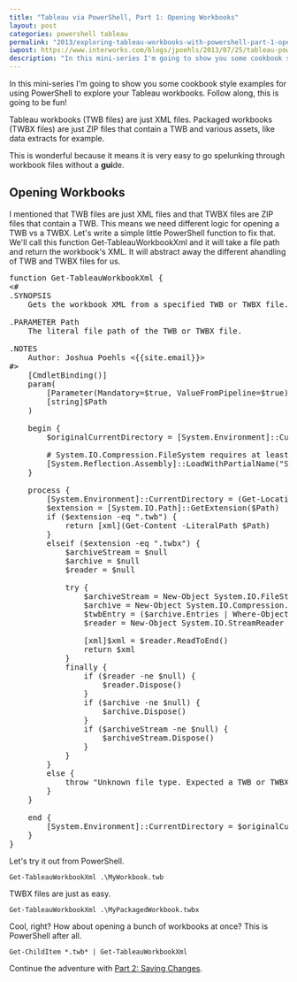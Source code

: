 ```yaml
---
title: "Tableau via PowerShell, Part 1: Opening Workbooks"
layout: post
categories: powershell tableau
permalink: "2013/exploring-tableau-workbooks-with-powershell-part-1-opening-workbooks/"
iwpost: https://www.interworks.com/blogs/jpoehls/2013/07/25/tableau-powershell-part-1-opening-workbooks
description: "In this mini-series I'm going to show you some cookbook style examples for using PowerShell to explore your Tableau workbooks. Follow along, this is going to be fun!"
---
```


In this mini-series I'm going to show you some cookbook style examples for using PowerShell to explore your Tableau workbooks. Follow along, this is going to be fun!

Tableau workbooks (TWB files) are just XML files. Packaged workbooks (TWBX files) are just ZIP files that contain a TWB and various assets, like data extracts for example.

This is wonderful because it means it is very easy to go spelunking through workbook files without a **gui**de.

## Opening Workbooks

I mentioned that TWB files are just XML files and that TWBX files are ZIP files that contain a TWB. This means we need different logic for opening a TWB vs a TWBX. Let's write a simple little PowerShell function to fix that. We'll call this function Get-TableauWorkbookXml and it will take a file path and return the workbook's XML. It will abstract away the different ahandling of TWB and TWBX files for us.

<pre data-language="powershell">
function Get-TableauWorkbookXml {
&lt;#
.SYNOPSIS
    Gets the workbook XML from a specified TWB or TWBX file.

.PARAMETER Path
    The literal file path of the TWB or TWBX file.

.NOTES
    Author: Joshua Poehls &lt;{{site.email}}&gt;
#&gt;
    [CmdletBinding()]
    param(
        [Parameter(Mandatory=$true, ValueFromPipeline=$true)]
        [string]$Path
    )

    begin {
        $originalCurrentDirectory = [System.Environment]::CurrentDirectory

        # System.IO.Compression.FileSystem requires at least .NET 4.5
        [System.Reflection.Assembly]::LoadWithPartialName("System.IO.Compression") | Out-Null
    }

    process {
        [System.Environment]::CurrentDirectory = (Get-Location).Path
        $extension = [System.IO.Path]::GetExtension($Path)
        if ($extension -eq ".twb") {
            return [xml](Get-Content -LiteralPath $Path)
        }
        elseif ($extension -eq ".twbx") {
            $archiveStream = $null
            $archive = $null
            $reader = $null

            try {
                $archiveStream = New-Object System.IO.FileStream($Path, [System.IO.FileMode]::Open)
                $archive = New-Object System.IO.Compression.ZipArchive($archiveStream)
                $twbEntry = ($archive.Entries | Where-Object { $_.FullName -eq $_.Name -and [System.IO.Path]::GetExtension($_.Name) -eq ".twb" })[0]
                $reader = New-Object System.IO.StreamReader $twbEntry.Open()

                [xml]$xml = $reader.ReadToEnd()
                return $xml
            }
            finally {
                if ($reader -ne $null) {
                    $reader.Dispose()
                }
                if ($archive -ne $null) {
                    $archive.Dispose()
                }
                if ($archiveStream -ne $null) {
                    $archiveStream.Dispose()
                }
            }
        }
        else {
            throw "Unknown file type. Expected a TWB or TWBX file extension."
        }
    }

    end {
        [System.Environment]::CurrentDirectory = $originalCurrentDirectory
    }
}
</pre>

Let's try it out from PowerShell.

`Get-TableauWorkbookXml .\MyWorkbook.twb`

TWBX files are just as easy.

`Get-TableauWorkbookXml .\MyPackagedWorkbook.twbx`

Cool, right? How about opening a bunch of workbooks at once? This is PowerShell after all.

`Get-ChildItem *.twb* | Get-TableauWorkbookXml`

Continue the adventure with [Part 2: Saving Changes]({{site.url}}/2013/tableau-via-powershell-part-2-saving-changes/).
